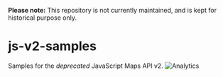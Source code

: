 **Please note:** This repository is not currently maintained, and is kept for historical purpose only.

js-v2-samples
=============

Samples for the *deprecated* JavaScript Maps API v2.
![Analytics](https://maps-ga-beacon.appspot.com/UA-12846745-20/js-v2-samples/readme?pixel)

